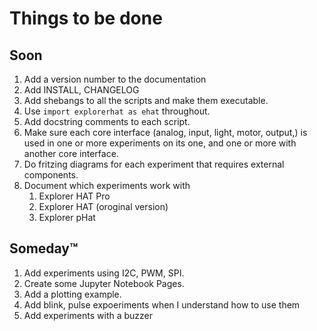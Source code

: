 # Things to be done

## Soon

1. Add a version number to the documentation
1. Add INSTALL, CHANGELOG
1. Add shebangs to all the scripts and make them executable.
1. Use `import explorerhat as ehat` throughout.
1. Add docstring comments to each script.
1. Make sure each core interface (analog, input, light, motor, output,)
is used in one or more experiments on its one, and one or more with
another core interface.
1. Do fritzing diagrams for each experiment that
requires external components.
1. Document which experiments work with
    1. Explorer HAT Pro
    1. Explorer HAT (oroginal version)
    1. Explorer pHat

## Someday™

1. Add experiments using I2C, PWM, SPI.
1. Create some Jupyter Notebook Pages.
1. Add a plotting example.
1. Add blink, pulse expoeriments when I understand how to use them
1. Add experiments with a buzzer